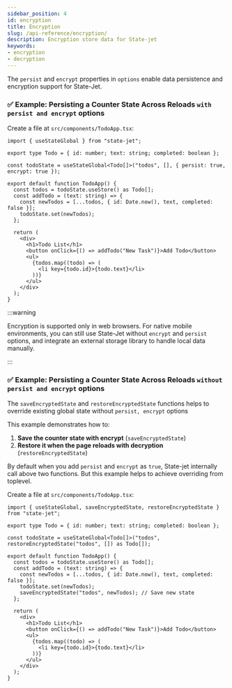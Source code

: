 ```yaml
---
sidebar_position: 4
id: encryption
title: Encryption
slug: /api-reference/encryption/
description: Encryption store data for State-jet
keywords:
- encryption
- decryption
---
```


The `persist` and `encrypt` properties in `options` enable data persistence and encryption support for State-Jet.

### ✅ Example: Persisting a Counter State Across Reloads `with persist and encrypt` options

Create a file at `src/components/TodoApp.tsx`:

```tsx title="src/components/TodoApp.tsx"
import { useStateGlobal } from "state-jet";

export type Todo = { id: number; text: string; completed: boolean };

const todoState = useStateGlobal<Todo[]>("todos", [], { persist: true, encrypt: true });

export default function TodoApp() {
  const todos = todoState.useStore() as Todo[];
  const addTodo = (text: string) => {
    const newTodos = [...todos, { id: Date.now(), text, completed: false }];
    todoState.set(newTodos);
  };

  return (
    <div>
      <h1>Todo List</h1>
      <button onClick={() => addTodo("New Task")}>Add Todo</button>
      <ul>
        {todos.map((todo) => (
          <li key={todo.id}>{todo.text}</li>
        ))}
      </ul>
    </div>
  );
}

```

:::warning

Encryption is supported only in web browsers. For native mobile environments, you can still use State-Jet without `encrypt` and `persist` options, and integrate an external storage library to handle local data manually.

:::

### ✅ Example: Persisting a Counter State Across Reloads `without persist and encrypt` options

The `saveEncryptedState` and `restoreEncryptedState` functions helps to override existing global state without `persist, encrypt` options

This example demonstrates how to:

1. **Save the counter state with encrypt** (`saveEncryptedState`)
2. **Restore it when the page reloads with decryption** (`restoreEncryptedState`)

By default when you add `persist` and `encrypt` as `true`, State-jet internally call above two functions. But this example helps to achieve overriding from toplevel.

Create a file at `src/components/TodoApp.tsx`:

```tsx title="src/components/TodoApp.tsx"
import { useStateGlobal, saveEncryptedState, restoreEncryptedState } from "state-jet";

export type Todo = { id: number; text: string; completed: boolean };

const todoState = useStateGlobal<Todo[]>("todos", restoreEncryptedState("todos", []) as Todo[]);

export default function TodoApp() {
  const todos = todoState.useStore() as Todo[];
  const addTodo = (text: string) => {
    const newTodos = [...todos, { id: Date.now(), text, completed: false }];
    todoState.set(newTodos);
    saveEncryptedState("todos", newTodos); // Save new state
  };

  return (
    <div>
      <h1>Todo List</h1>
      <button onClick={() => addTodo("New Task")}>Add Todo</button>
      <ul>
        {todos.map((todo) => (
          <li key={todo.id}>{todo.text}</li>
        ))}
      </ul>
    </div>
  );
}

```
